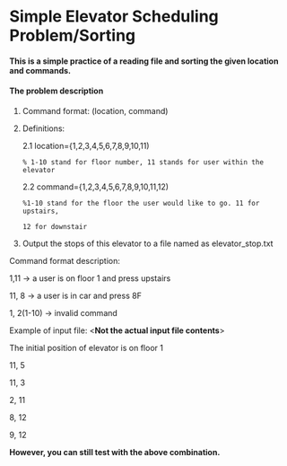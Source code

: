# Simple Elevator Scheduling Problem/Sorting

#### This is a simple practice of a reading file and sorting the given location and commands.

#### The problem description

1. Command format: (location, command)

2. Definitions:
   
   2.1 location={1,2,3,4,5,6,7,8,9,10,11)
    
       % 1-10 stand for floor number, 11 stands for user within the elevator
       
   2.2 command={1,2,3,4,5,6,7,8,9,10,11,12) 
       
       %1-10 stand for the floor the user would like to go. 11 for upstairs, 
       
       12 for downstair
       
3. Output the stops of this elevator to a file named as elevator_stop.txt

Command format description:

1,11 -> a user is on floor 1 and press upstairs

11, 8 -> a user is in car and press 8F

1, 2(1-10) -> invalid command


Example of input file: <**Not the actual input file contents**>

The initial position of elevator is on floor 1
  
11, 5
  
11, 3
  
2, 11
  
8, 12
  
9, 12
  
  
**However, you can still test with the above combination.**
